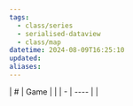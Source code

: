 ```yaml
---
tags:
  - class/series
  - serialised-dataview
  - class/map
datetime: 2024-08-09T16:25:10
updated: 
aliases: 
---
```

<!-- QueryToSerialize: table without id sequence as "#", embed(link(thumbnail)) as Game, file.link as ""  from #class/video-game where series = [[]] sort sequence -->
<!-- SerializedQuery: table without id sequence as "#", embed(link(thumbnail)) as Game, file.link as ""  from #class/video-game where series = [[]] sort sequence -->

| # | Game |  |
| - | ---- |  |
<!-- SerializedQuery END -->
